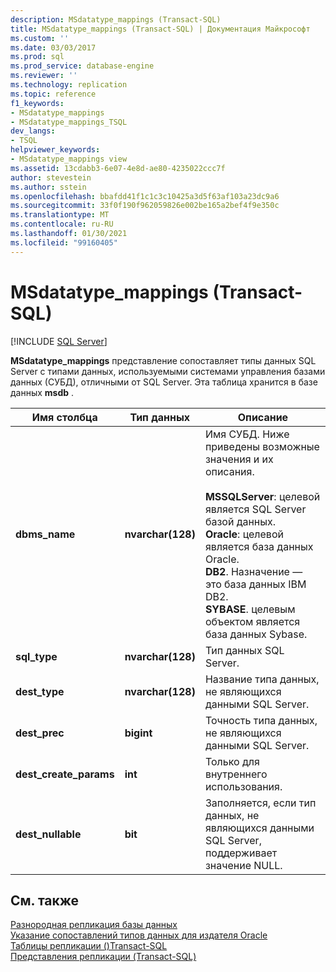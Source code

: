 ```yaml
---
description: MSdatatype_mappings (Transact-SQL)
title: MSdatatype_mappings (Transact-SQL) | Документация Майкрософт
ms.custom: ''
ms.date: 03/03/2017
ms.prod: sql
ms.prod_service: database-engine
ms.reviewer: ''
ms.technology: replication
ms.topic: reference
f1_keywords:
- MSdatatype_mappings
- MSdatatype_mappings_TSQL
dev_langs:
- TSQL
helpviewer_keywords:
- MSdatatype_mappings view
ms.assetid: 13cdabb3-6e07-4e8d-ae80-4235022ccc7f
author: stevestein
ms.author: sstein
ms.openlocfilehash: bbafdd41f1c1c3c10425a3d5f63af103a23dc9a6
ms.sourcegitcommit: 33f0f190f962059826e002be165a2bef4f9e350c
ms.translationtype: MT
ms.contentlocale: ru-RU
ms.lasthandoff: 01/30/2021
ms.locfileid: "99160405"
---
```

# <a name="msdatatype_mappings-transact-sql"></a>MSdatatype_mappings (Transact-SQL)
[!INCLUDE [SQL Server](../../includes/applies-to-version/sqlserver.md)]

  **MSdatatype_mappings** представление сопоставляет типы данных SQL Server с типами данных, используемыми системами управления базами данных (СУБД), отличными от SQL Server. Эта таблица хранится в базе данных **msdb** .  
  
|Имя столбца|Тип данных|Описание|  
|-----------------|---------------|-----------------|  
|**dbms_name**|**nvarchar(128)**|Имя СУБД. Ниже приведены возможные значения и их описания.<br /><br /> **MSSQLServer**: целевой является SQL Server базой данных.<br />**Oracle**: целевой является база данных Oracle.<br />**DB2**. Назначение — это база данных IBM DB2.<br />**SYBASE**. целевым объектом является база данных Sybase.|  
|**sql_type**|**nvarchar(128)**|Тип данных SQL Server.|  
|**dest_type**|**nvarchar(128)**|Название типа данных, не являющихся данными SQL Server.|  
|**dest_prec**|**bigint**|Точность типа данных, не являющихся данными SQL Server.|  
|**dest_create_params**|**int**|Только для внутреннего использования.|  
|**dest_nullable**|**bit**|Заполняется, если тип данных, не являющихся данными SQL Server, поддерживает значение NULL.|  
  
## <a name="see-also"></a>См. также  
 [Разнородная репликация базы данных](../../relational-databases/replication/non-sql/heterogeneous-database-replication.md)   
 [Указание сопоставлений типов данных для издателя Oracle](../../relational-databases/replication/publish/specify-data-type-mappings-for-an-oracle-publisher.md)   
 [Таблицы репликации &#40;&#41;Transact-SQL ](../../relational-databases/system-tables/replication-tables-transact-sql.md)   
 [Представления репликации (Transact-SQL)](../../relational-databases/system-views/replication-views-transact-sql.md)  
  
  
